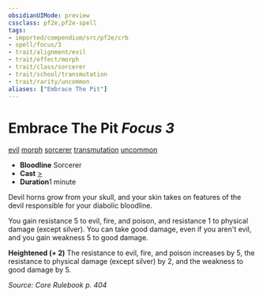 ```yaml
---
obsidianUIMode: preview
cssclass: pf2e,pf2e-spell
tags:
- imported/compendium/src/pf2e/crb
- spell/focus/3
- trait/alignment/evil
- trait/effect/morph
- trait/class/sorcerer
- trait/school/transmutation
- trait/rarity/uncommon
aliases: ["Embrace The Pit"]
---
```

# Embrace The Pit *Focus 3*   
[evil](evil.md)  [morph](morph.md)  [sorcerer](rules/traits/sorcerer.md)  [transmutation](transmutation.md)  [uncommon](uncommon.md)  

- **Bloodline** Sorcerer
- **Cast** [>](chapter-9-playing-the-game.md#Actions "Single Action") 
- **Duration**1 minute

Devil horns grow from your skull, and your skin takes on features of the devil responsible for your diabolic bloodline.

You gain resistance 5 to evil, fire, and poison, and resistance 1 to physical damage (except silver). You can take good damage, even if you aren't evil, and you gain weakness 5 to good damage.

**Heightened (+ 2)** The resistance to evil, fire, and poison increases by 5, the resistance to physical damage (except silver) by 2, and the weakness to good damage by 5.

*Source: Core Rulebook p. 404*